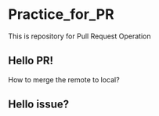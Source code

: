 # Practice_for_PR
This is repository for Pull Request Operation
## Hello PR!
How to merge the remote to local?
## Hello issue?

